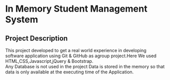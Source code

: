 # In Memory Student Management System
## Project Description
This project developed to get a real world experience in developing software application using Git & GitHub as agroup project.Here We used HTML,CSS,Javascript,jQuery & Bootstrap. 
<br/>
Any Database is not used in the project Data is stored in the memory so that data is only available at the executing time of the Application. 
